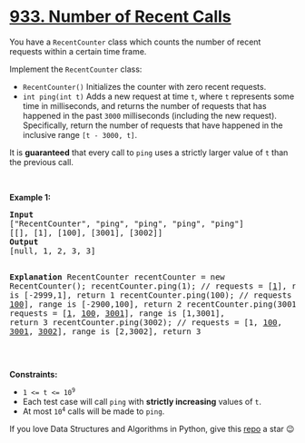 # [933. Number of Recent Calls][title]

<p>You have a <code>RecentCounter</code> class which counts the number of recent requests within a certain time frame.</p>
<p>Implement the <code>RecentCounter</code> class:</p>
<ul>
<li><code>RecentCounter()</code> Initializes the counter with zero recent requests.</li>
<li><code>int ping(int t)</code> Adds a new request at time <code>t</code>, where <code>t</code> represents some time in milliseconds, and returns the number of requests that has happened in the past <code>3000</code> milliseconds (including the new request). Specifically, return the number of requests that have happened in the inclusive range <code>[t - 3000, t]</code>.</li>
</ul>
<p>It is <strong>guaranteed</strong> that every call to <code>ping</code> uses a strictly larger value of <code>t</code> than the previous call.</p>
<p> </p>
<p><strong>Example 1:</strong></p>
<pre><strong>Input</strong>
["RecentCounter", "ping", "ping", "ping", "ping"]
[[], [1], [100], [3001], [3002]]
<strong>Output</strong>
[null, 1, 2, 3, 3]

<strong>Explanation</strong>
RecentCounter recentCounter = new RecentCounter();
recentCounter.ping(1);     // requests = [<u>1</u>], range is [-2999,1], return 1
recentCounter.ping(100);   // requests = [<u>1</u>, <u>100</u>], range is [-2900,100], return 2
recentCounter.ping(3001);  // requests = [<u>1</u>, <u>100</u>, <u>3001</u>], range is [1,3001], return 3
recentCounter.ping(3002);  // requests = [1, <u>100</u>, <u>3001</u>, <u>3002</u>], range is [2,3002], return 3
</pre>
<p> </p>
<p><strong>Constraints:</strong></p>
<ul>
<li><code>1 &lt;= t &lt;= 10<sup>9</sup></code></li>
<li>Each test case will call <code>ping</code> with <strong>strictly increasing</strong> values of <code>t</code>.</li>
<li>At most <code>10<sup>4</sup></code> calls will be made to <code>ping</code>.</li>
</ul>


If you love Data Structures and Algorithms in Python, give this [repo][me] a star :wink:

[title]: https://leetcode.com/problems/number-of-recent-calls
[me]: https://github.com/bumblebee211196/awesome-python-leetcode